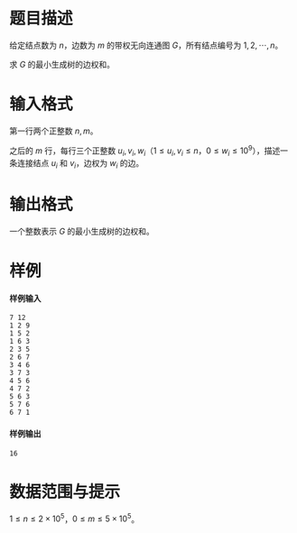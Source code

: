 
# 题目描述

给定结点数为 $n$，边数为 $m$ 的带权无向连通图 $G$，所有结点编号为 $1,2,\cdots,n$。

求 $G$ 的最小生成树的边权和。

# 输入格式

第一行两个正整数 $n,m$。

之后的 $m$ 行，每行三个正整数 $u_i,v_i,w_i$（$1\le u_i,v_i\le n$，$0\le w_i\le 10^9$），描述一条连接结点 $u_i$ 和 $v_i$，边权为 $w_i$ 的边。

# 输出格式

一个整数表示 $G$ 的最小生成树的边权和。

# 样例

#### 样例输入
```plain
7 12
1 2 9
1 5 2
1 6 3
2 3 5
2 6 7
3 4 6
3 7 3
4 5 6
4 7 2
5 6 3
5 7 6
6 7 1
```

#### 样例输出
```plain
16
```

# 数据范围与提示

$1\le n\le 2\times 10^5$，$0\le m\le 5\times 10^5$。
			